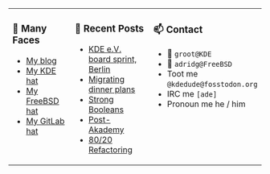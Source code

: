 
<table><tr>
  
<td valign="top" width="30%">
  
### 🙋 Many Faces

- [My blog](https://euroquis.nl/bobulate/)
- [My KDE hat](https://invent.kde.org/adridg)
- [My FreeBSD hat](https://wiki.freebsd.org/AdriaanDeGroot)
- [My GitLab hat](https://gitlab.com/adriaandegroot)
</td>

<td valign="top" width="40%">
  
### 💬 Recent Posts

<!-- BLOG-POST-LIST:START -->
- [KDE e.V. board sprint, Berlin](https://euroquis.nl//kde/2022/12/01/board.html)
- [Migrating dinner plans](https://euroquis.nl//blabla/2022/11/29/foods.html)
- [Strong Booleans](https://euroquis.nl//blabla/2022/11/21/strong-bool.html)
- [Post-Akademy](https://euroquis.nl//kde/2022/11/20/akademy.html)
- [80/20 Refactoring](https://euroquis.nl//kde/2022/11/14/refactor.html)
<!-- BLOG-POST-LIST:END -->
</td>

<td valign="top" width="30%">
  
### 📫 Contact

- 📧 `groot@KDE`
- 📧 `adridg@FreeBSD`
- Toot me `@kdedude@fosstodon.org`
- IRC me `[ade]`
- Pronoun me he / him
</td>

</tr></table>
